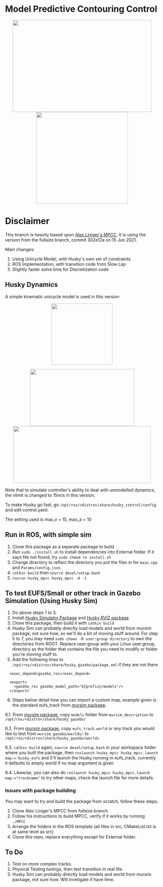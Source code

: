 # Model Predictive Contouring Control
<p align="center">
  <img width="454" height="300" src="https://user-images.githubusercontent.com/78944454/137711457-6073b01d-b5d1-4f3f-905a-70c860ee6a46.gif">
  <img width="300" height="300" src="https://user-images.githubusercontent.com/78944454/137818522-85b7dd92-eb84-40b6-b4f5-c46caab0f031.png">  
</p>

# Disclaimer
This branch is heavily based upon [Alex Liniger's MPCC](https://github.com/alexliniger/MPCC). It is using the version from the fullsize branch, commit 302e12a on 15 Jun 2021.

Main changes:
1. Using Unicycle Model, with Husky's own set of constraints
2. ROS Implementation, with transition code from Slow Lap
3. Slightly faster solve time for Discretization code

## Husky Dynamics
A simple kinematic unicycle model is used in this version
<p align="center">
  <img width="200" height="200" src="https://user-images.githubusercontent.com/78944454/137826421-5731ba0a-432e-43ac-8b5e-f052e6f884a0.png">
</p>

<p align="center">
  <img width="341" height="186" src="https://user-images.githubusercontent.com/78944454/137827369-229ead02-1558-4590-975f-6a32ea3c71b3.png">
  <img width="450" height="186" src="https://user-images.githubusercontent.com/78944454/137827921-4ea7488e-306d-4648-a828-8cb6853f71db.png">
</p>

Note that to simulate controller's ability to deal with unmodelled dynamics, the vlimit is changed to 15m/s in this version. 

To make Husky go fast, go `/opt/ros/<distro>/share/husky_control/config` and edit control.yaml. 

The setting used is max_v = 15, max_a = 10

## Run in ROS, with simple sim
1. Clone this package as a separate package to build
2. Run `sudo ./install.sh` to install dependencies into External folder. If it says file not found, try `sudo chmod +x install.sh`
3. Change directory to reflect the directory you put the files in for `main.cpp` and `Params/config.json`
4. `catkin build` then `source devel/setup.bash`
5. `rosrun husky_mpcc husky_mpcc -0 -1`

## To test EUFS/Small or other track in Gazebo Simulation (Using Husky Sim)
1. Do above steps 1 to 3.
2. Install [Husky Simulator Package](http://wiki.ros.org/husky_gazebo/Tutorials/Simulating%20Husky) and [Husky RVIZ package](http://wiki.ros.org/husky_control/Tutorials/Interfacing%20with%20Husky)
3. Clone this package, then build it with `catkin build`
4. Husky Sim can probably directly load models and world from mursim package, not sure how, so we'll do a bit of moving stuff around. For step 5 to 7, you may need `sudo chown -R user:group directory` to own the directories from ROOT. Replace user:group with your Linux user:group, directory as the folder that contains the file you need to modify or folder you're moving stuff to.
5. Add the following lines to `/opt/ros/<distro>/share/husky_gazebo/package.xml` if they are not there
```
  <exec_depend>gazebo_ros</exec_depend>

  <export>
    <gazebo_ros gazebo_model_path="${prefix}/models"/>
  </export>
```
6. Steps below detail how you can import a custom map, example given is the standard eufs_track from [mursim package](https://github.com/MURDriverless/mursim).

6.1. From [mursim package](https://github.com/MURDriverless/mursim), copy `models` folder from `mursim_description` to `/opt/ros/<distro>/share/husky_gazebo/`

6.2. From [mursim package](https://github.com/MURDriverless/mursim), copy `eufs_track.world` or any track you would like to test from `mursim_gazebo/worlds/` to `/opt/ros/<distro>/share/husky_gazebo/worlds`

6.3. `catkin build` again, `source devel/setup.bash` in your workspace folder where you built the package, then `roslaunch husky_mpcc husky_mpcc.launch map:='husky_eufs` and it'll launch the Husky running in eufs_track, currently it defaults to empty world if no map argument is given

6.4. Likewise, you can also do `roslaunch husky_mpcc husky_mpcc.launch map:="trackname"` to try other maps, check the launch file for more details.

### Issues with package building
You may want to try and build the package from scratch, follow these steps.
1. Clone Alex Liniger's MPCC from fullsize branch.
2. Follow his instructions to build MPCC, verify if it works by running `./MPCC`
3. Arrange the folders in the ROS template (all files in src, CMakeList.txt is at same level as src)
4. Clone this repo, replace everything except for External folder.

## To Do
1. Test on more complex tracks.
2. Physical Testing tunings, then test transition in real life.
3. Husky Sim can probably directly load models and world from mursim package, not sure how. Will invetigate if have time.
